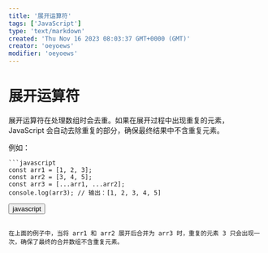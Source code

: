 ```yaml
---
title: '展开运算符'
tags: ['JavaScript']
type: 'text/markdown'
created: 'Thu Nov 16 2023 08:03:37 GMT+0000 (GMT)'
creator: 'oeyoews'
modifier: 'oeyoews'
---
```


# 展开运算符

展开运算符在处理数组时会去重。如果在展开过程中出现重复的元素，JavaScript 会自动去除重复的部分，确保最终结果中不含重复元素。

例如：

```
```javascript
const arr1 = [1, 2, 3];
const arr2 = [3, 4, 5];
const arr3 = [...arr1, ...arr2];
console.log(arr3); // 输出：[1, 2, 3, 4, 5]
```

<button>javascript</button>
```

在上面的例子中，当将 arr1 和 arr2 展开后合并为 arr3 时，重复的元素 3 只会出现一次，确保了最终的合并数组不含重复元素。
